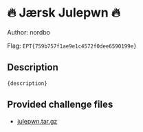 # 🔥 Jærsk Julepwn 🔥
Author: nordbo

Flag: `EPT{759b757f1ae9e1c4572f0dee6590199e}`
## Description
```
{description}
```

## Provided challenge files
* [julepwn.tar.gz](julepwn.tar.gz)
